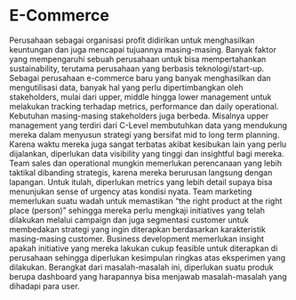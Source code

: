 # E-Commerce

Perusahaan sebagai organisasi profit didirikan untuk menghasilkan keuntungan dan juga mencapai tujuannya masing-masing. Banyak faktor yang mempengaruhi sebuah perusahaan untuk bisa mempertahankan sustainability, terutama perusahaan yang berbasis teknologi/start-up. Sebagai perusahaan e-commerce baru yang banyak menghasilkan dan mengutilisasi data, banyak hal yang perlu dipertimbangkan oleh stakeholders, mulai dari upper, middle hingga lower management untuk melakukan tracking terhadap metrics, performance dan daily operational. Kebutuhan masing-masing stakeholders juga berbeda. Misalnya upper management yang terdiri dari C-Level membutuhkan data yang mendukung mereka dalam menyusun strategi yang bersifat mid to long term planning. Karena waktu mereka juga sangat terbatas akibat kesibukan lain yang perlu dijalankan, diperlukan data visibility yang tinggi dan insightful bagi mereka. Team sales dan operational mungkin memerlukan perencanaan yang lebih taktikal dibanding strategis, karena mereka berurusan langsung dengan lapangan. Untuk itulah, diperlukan metrics yang lebih detail supaya bisa menunjukan sense of urgency atas kondisi nyata. Team marketing memerlukan suatu wadah untuk memastikan “the right product at the right place (person)” sehingga mereka perlu mengkaji initiatives yang telah dilakukan melalui campaign dan juga segmentasi customer untuk membedakan strategi yang ingin diterapkan berdasarkan karakteristik masing-masing customer. Business development memerlukan insight apakah initiative yang mereka lakukan cukup feasible untuk diterapkan di perusahaan sehingga diperlukan kesimpulan ringkas atas eksperimen yang dilakukan. Berangkat dari masalah-masalah ini, diperlukan suatu produk berupa dashboard yang harapannya bisa menjawab masalah-masalah yang dihadapi para user.
